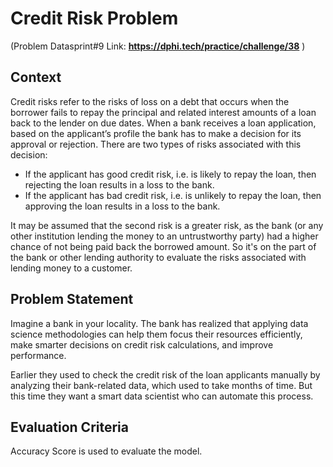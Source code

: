# Credit Risk Problem
(Problem Datasprint#9  Link: __https://dphi.tech/practice/challenge/38__ )

## Context
Credit risks refer to the risks of loss on a debt that occurs when the borrower fails to repay the principal and related interest amounts of a loan back to the lender on due dates.
When a bank receives a loan application, based on the applicant’s profile the bank has to make a decision for its approval or rejection. There are two types of risks associated with this decision:
* If the applicant has good credit risk, i.e. is likely to repay the loan, then rejecting the loan results in a loss to the bank.
* If the applicant has bad credit risk, i.e. is unlikely to repay the loan, then approving the loan results in a loss to the bank.

It may be assumed that the second risk is a greater risk, as the bank (or any other institution lending the money to an untrustworthy party) had a higher chance of not being paid back the borrowed amount.
So it's on the part of the bank or other lending authority to evaluate the risks associated with lending money to a customer.

## Problem Statement
Imagine a bank in your locality. The bank has realized that applying data science methodologies can help them focus their resources efficiently, make smarter decisions on credit risk calculations, and improve performance.

Earlier they used to check the credit risk of the loan applicants manually by analyzing their bank-related data, which used to take months of time. But this time they want a smart data scientist who can automate this process.

## Evaluation Criteria
Accuracy Score is used to evaluate the model.
